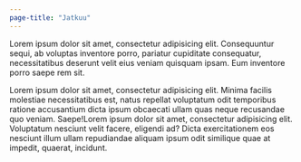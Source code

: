 ```yaml
---
page-title: "Jatkuu"
---
```


Lorem ipsum dolor sit amet, consectetur adipisicing elit. Consequuntur sequi, ab voluptas inventore porro, pariatur cupiditate consequatur, necessitatibus deserunt velit eius veniam quisquam ipsam. Eum inventore porro saepe rem sit.

Lorem ipsum dolor sit amet, consectetur adipisicing elit. Minima facilis molestiae necessitatibus est, natus repellat voluptatum odit temporibus ratione accusantium dicta ipsum obcaecati ullam quas neque recusandae quo veniam. Saepe!Lorem ipsum dolor sit amet, consectetur adipisicing elit. Voluptatum nesciunt velit facere, eligendi ad? Dicta exercitationem eos nesciunt illum ullam repudiandae aliquam ipsum odit similique quae at impedit, quaerat, incidunt.